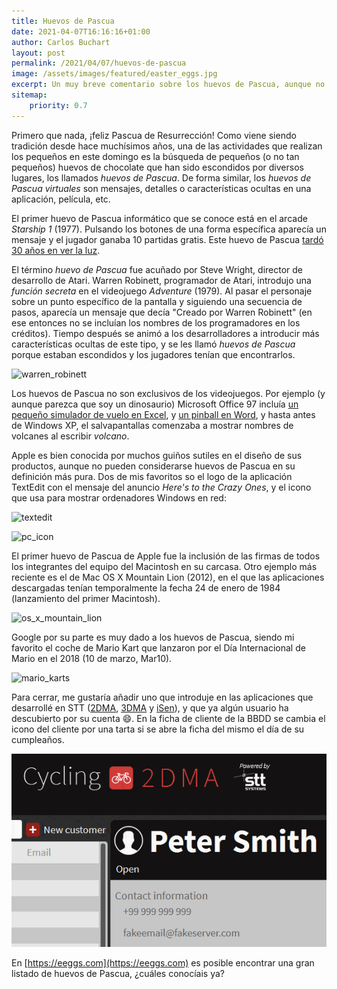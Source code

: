 ```yaml
---
title: Huevos de Pascua
date: 2021-04-07T16:16:16+01:00
author: Carlos Buchart
layout: post
permalink: /2021/04/07/huevos-de-pascua
image: /assets/images/featured/easter_eggs.jpg
excerpt: Un muy breve comentario sobre los huevos de Pascua, aunque no precisamente los de chocolate.
sitemap:
    priority: 0.7
---
```

Primero que nada, ¡feliz Pascua de Resurrección! Como viene siendo tradición desde hace muchísimos años, una de las actividades que realizan los pequeños en este domingo es la búsqueda de pequeños (o no tan pequeños) huevos de chocolate que han sido escondidos por diversos lugares, los llamados _huevos de Pascua_. De forma similar, los _huevos de Pascua virtuales_ son mensajes, detalles o características ocultas en una aplicación, película, etc.

El primer huevo de Pascua informático que se conoce está en el arcade _Starship 1_ (1977). Pulsando los botones de una forma específica aparecía un mensaje y el jugador ganaba 10 partidas gratis. Este huevo de Pascua [tardó 30 años en ver la luz](https://arstechnica.com/gaming/2017/03/the-arcade-worlds-first-easter-egg-discovered-after-fraught-journey/).

El término _huevo de Pascua_ fue acuñado por Steve Wright, director de desarrollo de Atari. Warren Robinett, programador de Atari, introdujo una _función secreta_ en el videojuego _Adventure_ (1979). Al pasar el personaje sobre un punto específico de la pantalla y siguiendo una secuencia de pasos, aparecía un mensaje que decía "Creado por Warren Robinett" (en ese entonces no se incluían los nombres de los programadores en los créditos). Tiempo después se animó a los desarrolladores a introducir más características ocultas de este tipo, y se les llamó _huevos de Pascua_ porque estaban escondidos y los jugadores tenían que encontrarlos.

![warren_robinett](https://oyster.ignimgs.com/wordpress/stg.ign.com/2018/03/clip-720x482.jpg)

Los huevos de Pascua no son exclusivos de los videojuegos. Por ejemplo (y aunque parezca que soy un dinosaurio) Microsoft Office 97 incluía [un pequeño simulador de vuelo en Excel](https://eeggs.com/items/718.html), y [un pinball en Word](https://eeggs.com/items/763.html), y hasta antes de Windows XP, el salvapantallas comenzaba a mostrar nombres de volcanes al escribir _volcano_.

Apple es bien conocida por muchos guiños sutiles en el diseño de sus productos, aunque no pueden considerarse huevos de Pascua en su definición más pura. Dos de mis favoritos so el logo de la aplicación TextEdit con el mensaje del anuncio _Here's to the Crazy Ones_, y el icono que usa para mostrar ordenadores Windows en red:

![textedit](https://cdn.osxdaily.com/wp-content/uploads/2011/10/textedit-icon-crazy-ones.jpg)

![pc_icon](https://i.stack.imgur.com/5rYVr.png)

El primer huevo de Pascua de Apple fue la inclusión de las firmas de todos los integrantes del equipo del Macintosh en su carcasa. Otro ejemplo más reciente es el de Mac OS X Mountain Lion (2012), en el que las aplicaciones descargadas tenían temporalmente la fecha 24 de enero de 1984 (lanzamiento del primer Macintosh).

![os_x_mountain_lion](https://ashfurrow.com/static/af67cc95dd0c060c41a7107af04b2759/17788/FE8762B45417433CBB6AFAA9924049F9.png)

Google por su parte es muy dado a los huevos de Pascua, siendo mi favorito el coche de Mario Kart que lanzaron por el Día Internacional de Mario en el 2018 (10 de marzo, Mar10).

![mario_karts](https://cdn.andro4all.com/files/2018/03/Google-Maps-Mario-Kart-Easter-Egg.jpg?width=600)

Para cerrar, me gustaría añadir uno que introduje en las aplicaciones que desarrollé en STT ([2DMA](https://www.stt-systems.com/motion-analysis/2d-optical-motion-capture/), [3DMA](https://www.stt-systems.com/motion-analysis/3d-optical-motion-capture/) y [iSen](https://www.stt-systems.com/motion-analysis/inertial-motion-capture/)), y que ya algún usuario ha descubierto por su cuenta 😄. En la ficha de cliente de la BBDD se cambia el icono del cliente por una tarta si se abre la ficha del mismo el día de su cumpleaños.

![2dma](/assets/images/2dma_easter_egg.gif)

En [https://eeggs.com](https://eeggs.com) es posible encontrar una gran listado de huevos de Pascua, ¿cuáles conocíais ya?
